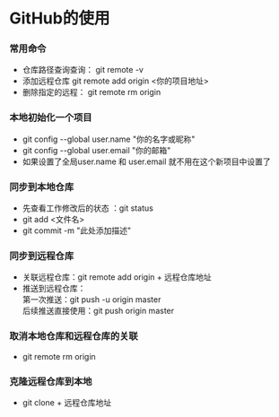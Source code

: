 # GitHub的使用

### 常用命令

 * 仓库路径查询查询： git remote -v
 * 添加远程仓库  git remote add origin <你的项目地址> 
 * 删除指定的远程： git remote rm origin
 
 
### 本地初始化一个项目

 * git config --global user.name "你的名字或昵称"
 * git config --global user.email "你的邮箱"
 * 如果设置了全局user.name 和 user.email 就不用在这个新项目中设置了
 
 

### 同步到本地仓库
 * 先查看工作修改后的状态 ：git status
 * git add <文件名>
 * git commit -m "此处添加描述"
 
 
### 同步到远程仓库

 * 关联远程仓库：git remote add origin + 远程仓库地址 
 * 推送到远程仓库：<br>
 第一次推送：git push -u origin master <br>
 后续推送直接使用：git push origin master <br>

### 取消本地仓库和远程仓库的关联
 * git remote rm origin

### 克隆远程仓库到本地
 * git clone + 远程仓库地址 